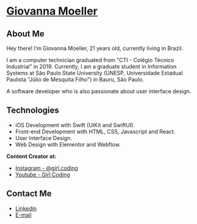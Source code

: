  # <a href="https://www.linkedin.com/in/giovannamoeller/">Giovanna Moeller</a>
 
## About Me
Hey there! I’m Giovanna Moeller, 21 years old, currently living in Brazil. 

I am a computer technician graduated from "CTI - Colégio Técnico Industrial” in 2019. Currently, I am a graduate student in Information Systems at São Paulo State University (UNESP, Universidade Estadual Paulista "Júlio de Mesquita Filho") in Bauru, São Paulo.

A software developer who is also passionate about user interface design.

## Technologies
- iOS Development with Swift (UIKit and SwiftUI).
- Front-end Development with HTML, CSS, Javascript and React.
- User Interface Design.
- Web Design with Elementor and Webflow.

**Content Creator at:**
- <a href="https://instagram.com/girl.coding">Instagram - @girl.coding</a>
- <a href="https://youtube.com/c/GirlCoding">Youtube - Girl Coding</a>


##  Contact Me
- <a href="https://www.linkedin.com/in/giovannamoeller/">Linkedin</a>
- <a href="mailto:giovannagmoeller@gmail.com">E-mail</a>
</div>
